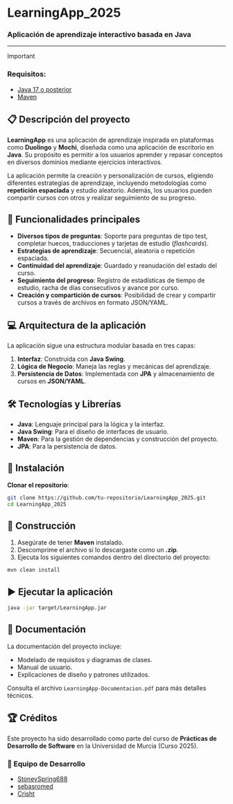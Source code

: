 # LearningApp_2025
### Aplicación de aprendizaje interactivo basada en Java

---

> [!IMPORTANT]
> ### Requisitos:
> - [Java 17 o posterior](https://www.oracle.com/java/technologies/downloads/)
> - [Maven](https://maven.apache.org/download.cgi)

## 📋 Descripción del proyecto
**LearningApp** es una aplicación de aprendizaje inspirada en plataformas como **Duolingo** y **Mochi**, diseñada como una aplicación de escritorio en **Java**. Su propósito es permitir a los usuarios aprender y repasar conceptos en diversos dominios mediante ejercicios interactivos.

La aplicación permite la creación y personalización de cursos, eligiendo diferentes estrategias de aprendizaje, incluyendo metodologías como **repetición espaciada** y estudio aleatorio. Además, los usuarios pueden compartir cursos con otros y realizar seguimiento de su progreso.

## 🚀 Funcionalidades principales
- **Diversos tipos de preguntas**: Soporte para preguntas de tipo test, completar huecos, traducciones y tarjetas de estudio (*flashcards*).
- **Estrategias de aprendizaje**: Secuencial, aleatoria o repetición espaciada.
- **Continuidad del aprendizaje**: Guardado y reanudación del estado del curso.
- **Seguimiento del progreso**: Registro de estadísticas de tiempo de estudio, racha de días consecutivos y avance por curso.
- **Creación y compartición de cursos**: Posibilidad de crear y compartir cursos a través de archivos en formato JSON/YAML.

## 💻 Arquitectura de la aplicación
La aplicación sigue una estructura modular basada en tres capas:
1. **Interfaz**: Construida con **Java Swing**.
2. **Lógica de Negocio**: Maneja las reglas y mecánicas del aprendizaje.
3. **Persistencia de Datos**: Implementada con **JPA** y almacenamiento de cursos en **JSON/YAML**.

## 🛠️ Tecnologías y Librerías
- **Java**: Lenguaje principal para la lógica y la interfaz.
- **Java Swing**: Para el diseño de interfaces de usuario.
- **Maven**: Para la gestión de dependencias y construcción del proyecto.
- **JPA**: Para la persistencia de datos.

## 🧩 Instalación
**Clonar el repositorio**:
```bash
git clone https://github.com/tu-repositorio/LearningApp_2025.git
cd LearningApp_2025
```

## 🔧 Construcción
1. Asegúrate de tener **Maven** instalado.
2. Descomprime el archivo si lo descargaste como un **.zip**.
3. Ejecuta los siguientes comandos dentro del directorio del proyecto:
```bash
mvn clean install
```

## ▶️ Ejecutar la aplicación
```bash
java -jar target/LearningApp.jar
```

## 📖 Documentación
La documentación del proyecto incluye:
- Modelado de requisitos y diagramas de clases.
- Manual de usuario.
- Explicaciones de diseño y patrones utilizados.

Consulta el archivo `LearningApp-Documentacion.pdf` para más detalles técnicos.

## 🏆 Créditos
Este proyecto ha sido desarrollado como parte del curso de **Prácticas de Desarrollo de Software** en la Universidad de Murcia (Curso 2025).

### 👥 Equipo de Desarrollo
  - [StoneySpring688](https://github.com/StoneySpring688)
  - [sebasromed](https://github.com/sebasromed)
  - [Crisht](https://github.com/crisht7)

